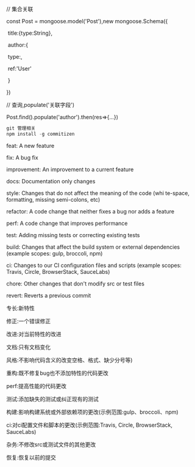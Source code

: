 // 集合关联

const Post = mongoose.model('Post'),new mongoose.Schema({

​	title:{type:String},

​	author:{

​		type:,

​		ref:'User'

​	}

})

// 查询,populate('关联字段')

Post.find().populate('author').then(res=>{...})



```swift
git 管理相关
npm install -g commitizen
```



feat:        A new feature 

fix:         A bug fix 

improvement: An improvement to a current feature 

docs:        Documentation only changes 

style:       Changes that do not affect the meaning of the code (whi
te-space, formatting, missing semi-colons, etc) 

refactor:    A code change that neither fixes a bug nor adds a feature 

perf:        A code change that improves performance 

test:        Adding missing tests or correcting existing tests 

build:       Changes that affect the build system or external dependencies (example scopes: gulp, broccoli, npm) 

ci:          Changes to our CI configuration files and scripts (example scopes: Travis, Circle, BrowserStack, SauceLabs) 

chore:       Other changes that don't modify src or test files 

revert:      Reverts a previous commit 

专长:新特性

修正:一个错误修正

改进:对当前特性的改进

文档:只有文档变化

风格:不影响代码含义的改变空格、格式、缺少分号等)

重构:既不修复bug也不添加特性的代码更改

perf:提高性能的代码更改

测试:添加缺失的测试或纠正现有的测试

构建:影响构建系统或外部依赖项的更改(示例范围:gulp、broccoli、npm)

ci:对ci配置文件和脚本的更改(示例范围:Travis, Circle, BrowserStack, SauceLabs)

杂务:不修改src或测试文件的其他更改

恢复:恢复以前的提交